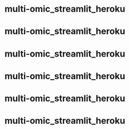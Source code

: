 # multi-omic_streamlit_heroku
# multi-omic_streamlit_heroku
# multi-omic_streamlit_heroku
# multi-omic_streamlit_heroku
# multi-omic_streamlit_heroku
# multi-omic_streamlit_heroku
